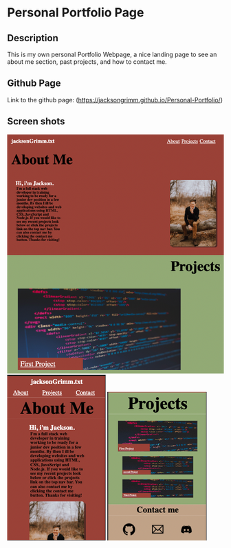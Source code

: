 # Personal Portfolio Page

## Description

This is my own personal Portfolio Webpage, a nice landing page to see an about me section, past projects, and how to contact me.

## Github Page

Link to the github page:
(https://jacksongrimm.github.io/Personal-Portfolio/)

## Screen shots

![Alt text](assets/screenShots/portfolio_screenshot1.png)
![Alt text](assets/screenShots/portfolio_screenshot3.png)
![Alt text](assets/screenShots/portfolio_screenshot4.png)

